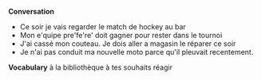 **Conversation**
- Ce soir je vais regarder le match de hockey au bar
- Mon e'quipe pre'fe're' doit gagner pour rester dans le tournoi
- J'ai cassé mon couteau. Je dois aller a magasin le réparer ce soir
- Je n'ai pas conduit ma nouvelle moto parce qu'il pleuvait recentement.

**Vocabulary**
à la bibliothèque
à tes souhaits
réagir